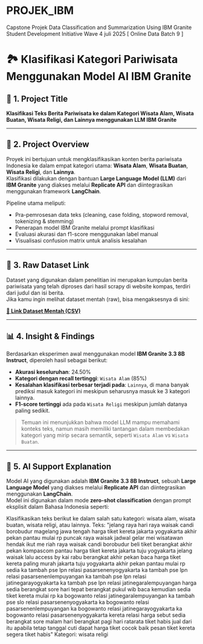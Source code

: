 # PROJEK_IBM
Capstone Projek Data Classification and Summarization Using IBM Granite Student Development Initiative Wave 4 juli 2025 [ Online Data Batch 9 ]

# 🏞️ Klasifikasi Kategori Pariwisata Menggunakan Model AI IBM Granite

## 📌 1. Project Title
**Klasifikasi Teks Berita Pariwisata ke dalam Kategori Wisata Alam, Wisata Buatan, Wisata Religi, dan Lainnya menggunakan LLM IBM Granite**

---

## 📖 2. Project Overview

Proyek ini bertujuan untuk mengklasifikasikan konten berita pariwisata Indonesia ke dalam empat kategori utama: **Wisata Alam**, **Wisata Buatan**, **Wisata Religi**, dan **Lainnya**.  
Klasifikasi dilakukan dengan bantuan **Large Language Model (LLM)** dari **IBM Granite** yang diakses melalui **Replicate API** dan diintegrasikan menggunakan framework **LangChain**.  

Pipeline utama meliputi:
- Pra-pemrosesan data teks (cleaning, case folding, stopword removal, tokenizing & stemming)
- Penerapan model IBM Granite melalui prompt klasifikasi
- Evaluasi akurasi dan f1-score menggunakan label manual
- Visualisasi confusion matrix untuk analisis kesalahan

---

## 🔗 3. Raw Dataset Link

Dataset yang digunakan dalam penelitian ini merupakan kumpulan berita pariwisata yang telah diproses dari hasil scrapy di website kompas, terdiri dari judul dan isi berita.  
Jika kamu ingin melihat dataset mentah (raw), bisa mengaksesnya di sini:

**[🔗 Link Dataset Mentah (CSV)](https://raw.githubusercontent.com/Makmunalji/PROJEK_IBM/refs/heads/main/kompas_travel_articles.csv)**  


---

## 📊 4. Insight & Findings

Berdasarkan eksperimen awal menggunakan model **IBM Granite 3.3 8B Instruct**, diperoleh hasil sebagai berikut:

- **Akurasi keseluruhan**: 24.50%
- **Kategori dengan recall tertinggi**: `Wisata Alam` (85%)
- **Kesalahan klasifikasi terbesar terjadi pada**: `Lainnya`, di mana banyak prediksi masuk kategori ini meskipun seharusnya masuk ke 3 kategori lainnya.
- **F1-score tertinggi** ada pada `Wisata Religi` meskipun jumlah datanya paling sedikit.

> Temuan ini menunjukkan bahwa model LLM mampu memahami konteks teks, namun masih memiliki tantangan dalam membedakan kategori yang mirip secara semantik, seperti `Wisata Alam` vs `Wisata Buatan`.

---

## 🤖 5. AI Support Explanation

Model AI yang digunakan adalah **IBM Granite 3.3 8B Instruct**, sebuah **Large Language Model** yang diakses melalui **Replicate API** dan diintegrasikan menggunakan **LangChain**.  
Model ini digunakan dalam mode **zero-shot classification** dengan prompt eksplisit dalam Bahasa Indonesia seperti:

Klasifikasikan teks berikut ke dalam salah satu kategori: wisata alam, wisata buatan, wisata religi, atau lainnya.
Teks: "jelang raya hari raya waisak candi borobudur magelang jawa tengah harga tiket kereta jakarta yogyakarta akhir pekan pantau mulai rp puncak raya waisak jadwal gelar mei wisatawan hendak ikut me riah raya waisak candi borobudur beli tiket berangkat akhir pekan kompascom pantau harga tiket kereta jakarta tuju yogyakarta jelang waisak lalu access by kai rabu berangkat akhir pekan baca harga tiket kereta paling murah jakarta tuju yogyakarta akhir pekan pantau mulai rp sedia ka tambah pse lpn relasi pasarsenenyogyakarta ka tambah pse lpn relasi pasarsenenlempuyangan ka tambah pse lpn relasi jatinegarayogyakarta ka tambah pse lpn relasi jatinegaralempuyangan harga sedia berangkat sore hari tepat berangkat pukul wib baca kemudian sedia tiket kereta mulai rp ka bogowanto relasi jatinegaralempuyangan ka tambah pse slo relasi pasarsenenyogyakarta ka bogowanto relasi pasarsenenlempuyangan ka bogowanto relasi jatinegarayogyakarta ka bogowanto relasi pasarsenenyogyakarta kereta relasi harga sebut sedia berangkat sore malam hari berangkat pagi hari ratarata tiket habis jual dari itu apabila tetap tanggal cuti dapat harga tiket cocok baik pesan tiket kereta segera tiket habis"
Kategori: wisata religi
